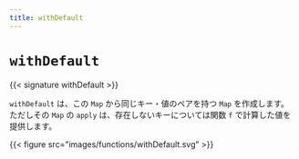 ```yaml
---
title: withDefault
---
```


# `withDefault`

{{< signature withDefault >}}

`withDefault` は、この `Map` から同じキー・値のペアを持つ `Map` を作成します。
ただしその `Map` の `apply` は、存在しないキーについては関数 `f` で計算した値を提供します。

{{< figure src="images/functions/withDefault.svg" >}}
